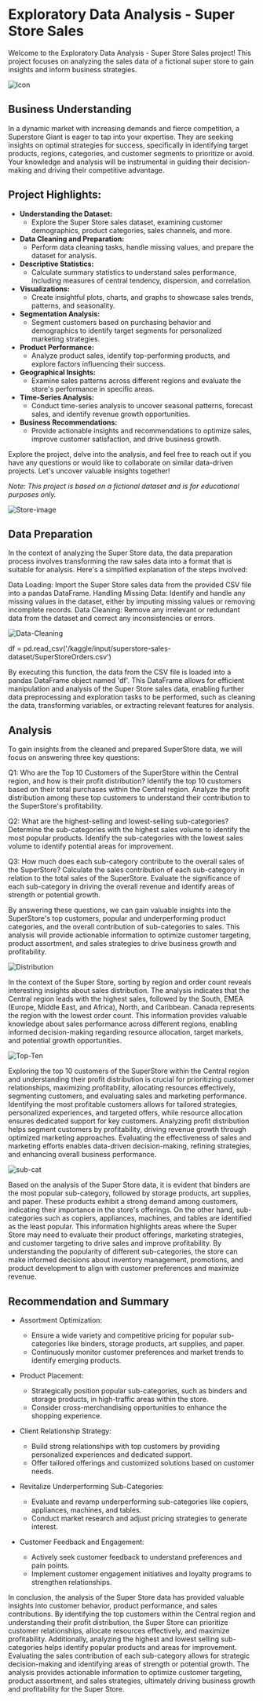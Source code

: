 # Exploratory Data Analysis - Super Store Sales

Welcome to the Exploratory Data Analysis - Super Store Sales project! This project focuses on analyzing the sales data of a fictional super store to gain insights and inform business strategies.

![Icon](Imgae/99999.jpg)

## Business Understanding 

In a dynamic market with increasing demands and fierce competition, a Superstore Giant is eager to tap into your expertise. They are seeking insights on optimal strategies for success, specifically in identifying target products, regions, categories, and customer segments to prioritize or avoid. Your knowledge and analysis will be instrumental in guiding their decision-making and driving their competitive advantage.

## Project Highlights:
- **Understanding the Dataset:**
  - Explore the Super Store sales dataset, examining customer demographics, product categories, sales channels, and more.
- **Data Cleaning and Preparation:**
  - Perform data cleaning tasks, handle missing values, and prepare the dataset for analysis.
- **Descriptive Statistics:**
  - Calculate summary statistics to understand sales performance, including measures of central tendency, dispersion, and correlation.
- **Visualizations:**
  - Create insightful plots, charts, and graphs to showcase sales trends, patterns, and seasonality.
- **Segmentation Analysis:**
  - Segment customers based on purchasing behavior and demographics to identify target segments for personalized marketing strategies.
- **Product Performance:**
  - Analyze product sales, identify top-performing products, and explore factors influencing their success.
- **Geographical Insights:**
  - Examine sales patterns across different regions and evaluate the store's performance in specific areas.
- **Time-Series Analysis:**
  - Conduct time-series analysis to uncover seasonal patterns, forecast sales, and identify revenue growth opportunities.
- **Business Recommendations:**
  - Provide actionable insights and recommendations to optimize sales, improve customer satisfaction, and drive business growth.

Explore the project, delve into the analysis, and feel free to reach out if you have any questions or would like to collaborate on similar data-driven projects. Let's uncover valuable insights together!

*Note: This project is based on a fictional dataset and is for educational purposes only.*

![Store-image](Imgae/2766478.jpg)

## Data Preparation

In the context of analyzing the Super Store data, the data preparation process involves transforming the raw sales data into a format that is suitable for analysis. Here's a simplified explanation of the steps involved:

Data Loading: Import the Super Store sales data from the provided CSV file into a pandas DataFrame.
Handling Missing Data: Identify and handle any missing values in the dataset, either by imputing missing values or removing incomplete records.
Data Cleaning: Remove any irrelevant or redundant data from the dataset and correct any inconsistencies or errors.

![Data-Cleaning](Imgae/123.jpg)

df = pd.read_csv('/kaggle/input/superstore-sales-dataset/SuperStoreOrders.csv')

By executing this function, the data from the CSV file is loaded into a pandas DataFrame object named 'df'. This DataFrame allows for efficient manipulation and analysis of the Super Store sales data, enabling further data preprocessing and exploration tasks to be performed, such as cleaning the data, transforming variables, or extracting relevant features for analysis.

## Analysis

To gain insights from the cleaned and prepared SuperStore data, we will focus on answering three key questions:

Q1: Who are the Top 10 Customers of the SuperStore within the Central region, and how is their profit distribution?
Identify the top 10 customers based on their total purchases within the Central region.
Analyze the profit distribution among these top customers to understand their contribution to the SuperStore's profitability.

Q2: What are the highest-selling and lowest-selling sub-categories?
Determine the sub-categories with the highest sales volume to identify the most popular products.
Identify the sub-categories with the lowest sales volume to identify potential areas for improvement.

Q3: How much does each sub-category contribute to the overall sales of the SuperStore?
Calculate the sales contribution of each sub-category in relation to the total sales of the SuperStore.
Evaluate the significance of each sub-category in driving the overall revenue and identify areas of strength or potential growth.

By answering these questions, we can gain valuable insights into the SuperStore's top customers, popular and underperforming product categories, and the overall contribution of sub-categories to sales. This analysis will provide actionable information to optimize customer targeting, product assortment, and sales strategies to drive business growth and profitability.

![Distribution](Imgae/234.jpg)

In the context of the Super Store, sorting by region and order count reveals interesting insights about sales distribution. The analysis indicates that the Central region leads with the highest sales, followed by the South, EMEA (Europe, Middle East, and Africa), North, and Caribbean. Canada represents the region with the lowest order count. This information provides valuable knowledge about sales performance across different regions, enabling informed decision-making regarding resource allocation, target markets, and potential growth opportunities.

![Top-Ten](Imgae/3123.jpg)

Exploring the top 10 customers of the SuperStore within the Central region and understanding their profit distribution is crucial for prioritizing customer relationships, maximizing profitability, allocating resources effectively, segmenting customers, and evaluating sales and marketing performance. Identifying the most profitable customers allows for tailored strategies, personalized experiences, and targeted offers, while resource allocation ensures dedicated support for key customers. Analyzing profit distribution helps segment customers by profitability, driving revenue growth through optimized marketing approaches. Evaluating the effectiveness of sales and marketing efforts enables data-driven decision-making, refining strategies, and enhancing overall business performance.

![sub-cat](Imgae/123124.jpg)

Based on the analysis of the Super Store data, it is evident that binders are the most popular sub-category, followed by storage products, art supplies, and paper. These products exhibit a strong demand among customers, indicating their importance in the store's offerings. On the other hand, sub-categories such as copiers, appliances, machines, and tables are identified as the least popular. This information highlights areas where the Super Store may need to evaluate their product offerings, marketing strategies, and customer targeting to drive sales and improve profitability. By understanding the popularity of different sub-categories, the store can make informed decisions about inventory management, promotions, and product development to align with customer preferences and maximize revenue.

## Recommendation and Summary

- Assortment Optimization:
  - Ensure a wide variety and competitive pricing for popular sub-categories like binders, storage products, art supplies, and paper.
  - Continuously monitor customer preferences and market trends to identify emerging products.

- Product Placement:
  - Strategically position popular sub-categories, such as binders and storage products, in high-traffic areas within the store.
  - Consider cross-merchandising opportunities to enhance the shopping experience.

- Client Relationship Strategy:
  - Build strong relationships with top customers by providing personalized experiences and dedicated support.
  - Offer tailored offerings and customized solutions based on customer needs.

- Revitalize Underperforming Sub-Categories:
  - Evaluate and revamp underperforming sub-categories like copiers, appliances, machines, and tables.
  - Conduct market research and adjust pricing strategies to generate interest.

- Customer Feedback and Engagement:
  - Actively seek customer feedback to understand preferences and pain points.
  - Implement customer engagement initiatives and loyalty programs to strengthen relationships.

In conclusion, the analysis of the Super Store data has provided valuable insights into customer behavior, product performance, and sales contributions. By identifying the top customers within the Central region and understanding their profit distribution, the Super Store can prioritize customer relationships, allocate resources effectively, and maximize profitability. Additionally, analyzing the highest and lowest selling sub-categories helps identify popular products and areas for improvement. Evaluating the sales contribution of each sub-category allows for strategic decision-making and identifying areas of strength or potential growth. The analysis provides actionable information to optimize customer targeting, product assortment, and sales strategies, ultimately driving business growth and profitability for the Super Store.
